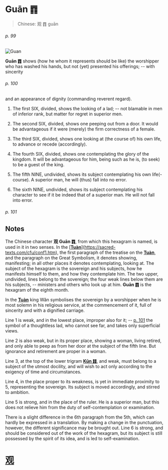 # Guān ䷓

> Chinese: 观 ䷓ guān

###### p. 99

![Guan](https://88o.io/wp-content/uploads/2018/09/20-e8a782guan.jpg)

**Guān ䷓** shows (how he whom it represents should be like) the worshipper who has washed his hands,
but not (yet) presented his offerings; -- with sincerity

###### p. 100

and an appearance of dignity (commanding reverent regard).

1. The first SIX, divided, shows the looking of a lad; -- not blamable in men of inferior rank, but matter for regret in superior men.

2. The second SIX, divided, shows one peeping out from a door. It would be advantageous if it were (merely) the firm correctness of a female.

3. The third SIX, divided, shows one looking at (the course of) his own life, to advance or recede (accordingly).

4. The fourth SIX, divided, shows one contemplating the glory of the kingdom. It will be advantageous for him, being such as he is, (to seek) to be a guest of the king.

5. The fifth NINE, undivided, shows its subject contemplating his own life(-course). A superior man, he will (thus) fall into no error.

6. The sixth NINE, undivided, shows its subject contemplating his character to see if it be indeed that of a superior man. He will not fall into error.

###### p. 101

## Notes

The Chinese character **观 Guān ䷓**, from which this hexagram is named, is used in it in two senses. In the [[**Tuàn**](https://en.wikipedia.org/wiki/Ten_Wings)](https://sacred-texts.com/cfu/conf1.htm), the first paragraph of the treatise on the [**Tuàn**](https://en.wikipedia.org/wiki/Ten_Wings), and the paragraph on the Great Symbolism, it denotes showing, manifesting; in all other places it denotes contemplating, looking at. The subject of the hexagram is the sovereign and his subjects, how he manifests himself to them, and how they contemplate him. The two upper, undivided, lines belong to the sovereign; the four weak lines below them are his subjects, -- ministers and others who look up at him. **Guān ䷓** is the hexagram of the eighth month.

In the [**Tuàn**](https://en.wikipedia.org/wiki/Ten_Wings) king Wăn symbolises the sovereign by a worshipper when he is most solemn in his religious service, at the commencement of it, full of sincerity and with a dignified carriage.

Line 1 is weak, and in the lowest place, improper also for it; -- [p. 101](#p-101) the symbol of a thoughtless lad, who cannot see far, and takes only superficial views.

Line 2 is also weak, but in its proper place, showing a woman, living retired, and only able to peep as from her door at the subject of the fifth line. But ignorance and retirement are proper in a woman.

Line 3, at the top of the lower trigram [**Kūn ䷁**](./e59da4kun.md), and weak, must belong to a subject of the utmost docility, and will wish to act only according to the exigency of time and circumstances.

Line 4, in the place proper to its weakness, is yet in immediate proximity to 5, representing the sovereign. Its subject is moved accordingly, and stirred to ambition.

Line 5 is strong, and in the place of the ruler. He is a superior man, but this does not relieve him from the duty of self-contemplation or examination.

There is a slight difference in the 6th paragraph from the 5th, which can hardly be expressed in a translation. By making a change in the punctuation, however, the different significance may be brought out. Line 6 is strong, and should be considered out of the work of the hexagram, but its subject is still possessed by the spirit of its idea, and is led to self-examination.

# [观](./e8a782guan_cn.md)
